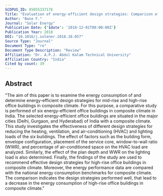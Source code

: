 ```yaml
---
SCOPUS_ID: 85055337176
Title: "Evaluation of energy-efficient design strategies: Comparison of the thermal performance of energy-efficient office buildings in composite climate, India"
Author: "Bano F."
Journal: "Solar Energy"
Publication Date: {'$date': '2018-12-01T00:00:00Z'}
Publication Year: 2018
DOI: "10.1016/j.solener.2018.10.057"
Source Type: "Journal"
Document Type: "re"
Document Type Description: "Review"
Affiliation: "Dr. A.P.J. Abdul Kalam Technical University"
Affiliation Country: "India"
Cited by count: 39
---
```


## Abstract
"The aim of this paper is to examine the energy consumption of and determine energy-efficient design strategies for mid-rise and high-rise office buildings in composite climate. For this purpose, a comparative study is performed of six energy-efficient office buildings in composite climate in India. The selected energy-efficient office buildings are situated in the major cities (Delhi, Gurgaon, and Hyderabad) of India with a composite climate. This study investigates the effectiveness of different design strategies for reducing the heating, ventilation, and air-conditioning (HVAC) and lighting loads of the six buildings. The effect of factors such as the building form, envelope configuration, placement of the service core, window-to-wall ratio (WWR), and percentage of air-conditioned space on the HVAC load are analyzed. Similarly, the effect of the plan depth and WWR on the lighting load is also determined. Finally, the findings of the study are used to recommend effective design strategies for high-rise office buildings in composite climate. Moreover, the energy performance data are compared with the national energy consumption benchmarks for composite climate. The comparison indicates the design strategies performed well, that lead to a decrease in the energy consumption of high-rise office buildings in composite climate."
